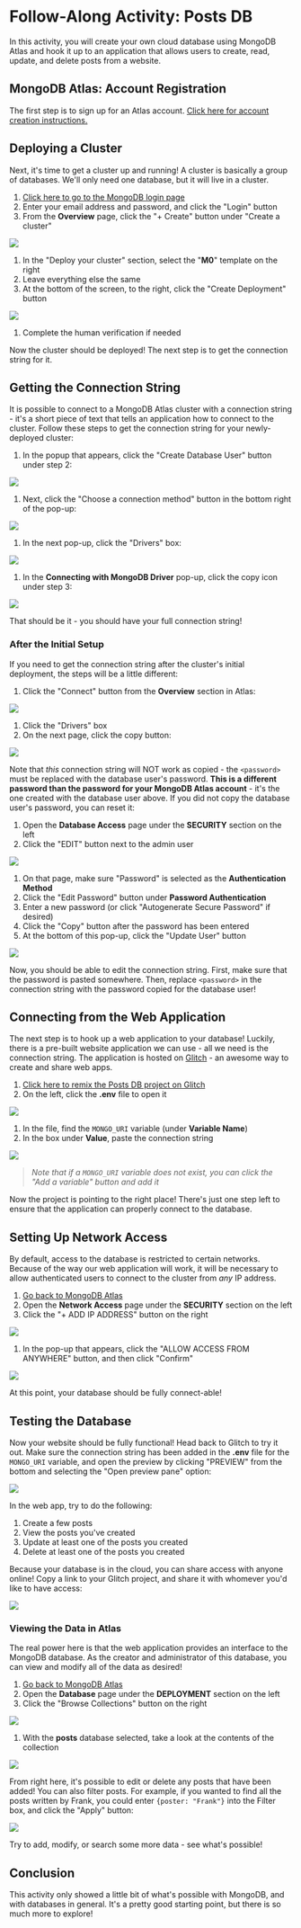 # Follow-Along Activity: Posts DB
In this activity, you will create your own cloud database using MongoDB Atlas and hook it up to an application that allows users to create, read, update, and delete posts from a website.

## MongoDB Atlas: Account Registration
The first step is to sign up for an Atlas account. [Click here for account creation instructions.](MongoDbAtlasRegistration.md)

## Deploying a Cluster
Next, it's time to get a cluster up and running! A cluster is basically a group of databases. We'll only need one database, but it will live in a cluster.

1. [Click here to go to the MongoDB login page](https://account.mongodb.com/account/login)
1. Enter your email address and password, and click the "Login" button
1. From the **Overview** page, click the "+ Create" button under "Create a cluster"

  ![](Assets/CreateCluster.png)

1. In the "Deploy your cluster" section, select the "**M0**" template on the right
1. Leave everything else the same
1. At the bottom of the screen, to the right, click the "Create Deployment" button

  ![](Assets/CreateDeployment.png)

1. Complete the human verification if needed

Now the cluster should be deployed! The next step is to get the connection string for it.

## Getting the Connection String
It is possible to connect to a MongoDB Atlas cluster with a connection string - it's a short piece of text that tells an application how to connect to the cluster. Follow these steps to get the connection string for your newly-deployed cluster:

1. In the popup that appears, click the "Create Database User" button under step 2:

  ![](Assets/CreateDbUser.png)

1. Next, click the "Choose a connection method" button in the bottom right of the pop-up:

  ![](Assets/ChooseConnectionButton.png)

1. In the next pop-up, click the "Drivers" box:

  ![](Assets/ClusterDrivers.png)

1. In the **Connecting with MongoDB Driver** pop-up, click the copy icon under step 3:

  ![](Assets/CopyString.png)

That should be it - you should have your full connection string!

### After the Initial Setup
If you need to get the connection string after the cluster's initial deployment, the steps will be a little different:

1. Click the "Connect" button from the **Overview** section in Atlas:

  ![](Assets/ConnectFromOverview.png)

1. Click the "Drivers" box
1. On the next page, click the copy button:

  ![](Assets/CopyPasswordPostInit.png)

Note that _this_ connection string will NOT work as copied - the `<password>` must be replaced with the database user's password. **This is a different password than the password for your MongoDB Atlas account** - it's the one created with the database user above. If you did not copy the database user's password, you can reset it:

1. Open the **Database Access** page under the **SECURITY** section on the left
1. Click the "EDIT" button next to the admin user

  ![](Assets/ClickEditUser.png)

1. On that page, make sure "Password" is selected as the **Authentication Method**
1. Click the "Edit Password" button under **Password Authentication**
1. Enter a new password (or click "Autogenerate Secure Password" if desired)
1. Click the "Copy" button after the password has been entered
1. At the bottom of this pop-up, click the "Update User" button

  ![](Assets/UpdateUserEditPassword.png)

Now, you should be able to edit the connection string. First, make sure that the password is pasted somewhere. Then, replace `<password>` in the connection string with the password copied for the database user!

## Connecting from the Web Application
The next step is to hook up a web application to your database! Luckily, there is a pre-built website application we can use - all we need is the connection string. The application is hosted on [Glitch](https://glitch.com) - an awesome way to create and share web apps.

1. [Click here to remix the Posts DB project on Glitch](https://glitch.com/edit/#!/remix/hh25-posts-db)
1. On the left, click the **.env** file to open it

  ![](Assets/GlitchOpenEnvFile.png)

1. In the file, find the `MONGO_URI` variable (under **Variable Name**)
1. In the box under **Value**, paste the connection string

  ![](Assets/GlitchPasteMongoUri.png)

>_Note that if a `MONGO_URI` variable does not exist, you can click the "Add a variable" button and add it_

Now the project is pointing to the right place! There's just one step left to ensure that the application can properly connect to the database.

## Setting Up Network Access
By default, access to the database is restricted to certain networks. Because of the way our web application will work, it will be necessary to allow authenticated users to connect to the cluster from _any_ IP address.

1. [Go back to MongoDB Atlas](https://cloud.mongodb.com/)
1. Open the **Network Access** page under the **SECURITY** section on the left
1. Click the "+ ADD IP ADDRESS" button on the right

  ![](Assets/NetworkAccessAddIp.png)

1. In the pop-up that appears, click the "ALLOW ACCESS FROM ANYWHERE" button, and then click "Confirm"

  ![](Assets/AllowAllIps.png)

At this point, your database should be fully connect-able!

## Testing the Database
Now your website should be fully functional! Head back to Glitch to try it out. Make sure the connection string has been added in the **.env** file for the `MONGO_URI` variable, and open the preview by clicking "PREVIEW" from the bottom and selecting the "Open preview pane" option:

![](Assets/GlitchPreview.png)

In the web app, try to do the following:

1. Create a few posts
1. View the posts you've created
1. Update at least one of the posts you created
1. Delete at least one of the posts you created

Because your database is in the cloud, you can share access with anyone online! Copy a link to your Glitch project, and share it with whomever you'd like to have access:

![](Assets/GlitchCopyLink.png)

### Viewing the Data in Atlas
The real power here is that the web application provides an interface to the MongoDB database. As the creator and administrator of this database, you can view and modify all of the data as desired!

1. [Go back to MongoDB Atlas](https://cloud.mongodb.com/)
1. Open the **Database** page under the **DEPLOYMENT** section on the left
1. Click the "Browse Collections" button on the right

  ![](Assets/BrowseCollections.png)

1. With the **posts** database selected, take a look at the contents of the collection

  ![](Assets/ViewPostsInAtlas.png)

From right here, it's possible to edit or delete any posts that have been added! You can also filter posts. For example, if you wanted to find all the posts written by Frank, you could enter `{poster: "Frank"}` into the Filter box, and click the "Apply" button:

![](Assets/FilteredQuery.png)

Try to add, modify, or search some more data - see what's possible!

## Conclusion
This activity only showed a little bit of what's possible with MongoDB, and with databases in general. It's a pretty good starting point, but there is so much more to explore!

